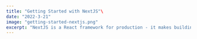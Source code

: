 ```yaml
---
title: "Getting Started with NextJS"\
date: "2022-3-21"
image: "getting-started-nextjs.png"
excerpt: "NextJS is a React framework for production - it makes building fullstack React simple"
---
```

